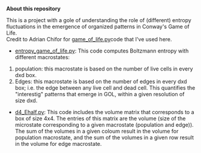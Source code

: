 **About this repository**

This is a project with a gole of understanding the role of (different) entropy fluctuations in the emergence of organized patterns in Conway's Game of Life.  
Credit to Adrian Chifor for [game_of_life.py](https://github.com/adrianchifor/conway-game-of-life/blob/master/game_of_life.py)code that I've used here.

* [entropy_game_of_life.py](https://github.com/danafaiez/Game-of-Life/blob/master/entropy_game_of_life.py): 
This code computes Boltzmann entropy with different macrostates: 
1. population: this macrostate is based on the number of live cells in every dxd box.  
2. Edges: this macrostate is based on the number of edges in every dxd box; i.e. the edge between any live cell and dead cell. 
This quantifies the "interestig" patterns that emerge in GOL, within a given resolution of size dxd.

* [d4_Ehalf.py](https://github.com/danafaiez/Game-of-Life/blob/master/d4_Ehalf.py):
This code includes the volume matrix that corresponds to a box of size 4x4. The entries of this matrix are the volume
(size of the microstate corresponding to a given macrostate (population and edge)). The sum of the volumes in a given coloum
result in the volume for population macrostate, and the sum of the volumes in a given row result in the volume for edge macrostate.

